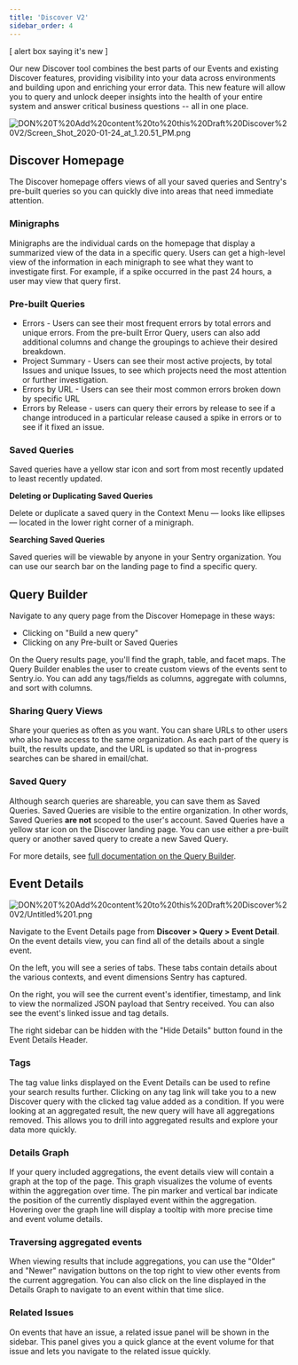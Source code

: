 ```yaml
---
title: 'Discover V2'
sidebar_order: 4
---
```


[ alert box saying it's new ]

Our new Discover tool combines the best parts of our Events and existing Discover features, providing visibility into your data across environments and building upon and enriching your error data. This new feature will allow you to query and unlock deeper insights into the health of your entire system and answer critical business questions -- all in one place.

![DON%20T%20Add%20content%20to%20this%20Draft%20Discover%20V2/Screen_Shot_2020-01-24_at_1.20.51_PM.png](DON%20T%20Add%20content%20to%20this%20Draft%20Discover%20V2/Screen_Shot_2020-01-24_at_1.20.51_PM.png)

## Discover Homepage

The Discover homepage offers views of all your saved queries and Sentry's pre-built queries so you can quickly dive into areas that need immediate attention.

### Minigraphs

Minigraphs are the individual cards on the homepage that display a summarized view of the data in a specific query. Users can get a high-level view of the information in each minigraph to see what they want to investigate first. For example, if a spike occurred in the past 24 hours, a user may view that query first.

### Pre-built Queries

- Errors - Users can see their most frequent errors by total errors and unique errors. From the pre-built Error Query, users can also add additional columns and change the groupings to achieve their desired breakdown.
- Project Summary - Users can see their most active projects, by total Issues and unique Issues, to see which projects need the most attention or further investigation.
- Errors by URL - Users can see their most common errors broken down by specific URL
- Errors by Release - users can query their errors by release to see if a change introduced in a particular release caused a spike in errors or to see if it fixed an issue.

### Saved Queries

Saved queries have a yellow star icon and sort from most recently updated to least recently updated.

**Deleting or Duplicating Saved Queries**

Delete or duplicate a saved query in the Context Menu — looks like ellipses — located in the lower right corner of a minigraph.

**Searching Saved Queries**

Saved queries will be viewable by anyone in your Sentry organization. You can use our search bar on the landing page to find a specific query. 


## Query Builder

Navigate to any query page from the Discover Homepage in these ways:

- Clicking on "Build a new query"
- Clicking on any Pre-built or Saved Queries

On the Query results page, you'll find the graph, table, and facet maps. The Query Builder enables the user to create custom views of the events sent to Sentry.io. You can add any tags/fields as columns, aggregate with columns, and sort with columns.

### Sharing Query Views

Share your queries as often as you want. You can share URLs to other users who also have access to the same organization. As each part of the query is built, the results update, and the URL is updated so that in-progress searches can be shared in email/chat.

### Saved Query

Although search queries are shareable, you can save them as Saved Queries. Saved Queries are visible to the entire organization. In other words, Saved Queries **are not** scoped to the user's account. Saved Queries have a yellow star icon on the Discover landing page. You can use either a pre-built query or another saved query to create a new Saved Query.

For more details, see [full documentation on the Query Builder](LINK).


## Event Details

![DON%20T%20Add%20content%20to%20this%20Draft%20Discover%20V2/Untitled%201.png](DON%20T%20Add%20content%20to%20this%20Draft%20Discover%20V2/Untitled%201.png)

Navigate to the Event Details page from **Discover > Query > Event Detail**. On the event details view, you can find all of the details about a single event. 

On the left, you will see a series of tabs. These tabs contain details about the various contexts, and event dimensions Sentry has captured. 

On the right, you will see the current event's identifier, timestamp, and link to view the normalized JSON payload that Sentry received. You can also see the event's linked issue and tag details.

The right sidebar can be hidden with the "Hide Details" button found in the Event Details Header.

### Tags

The tag value links displayed on the Event Details can be used to refine your search results further. Clicking on any tag link will take you to a new Discover query with the clicked tag value added as a condition. If you were looking at an aggregated result, the new query will have all aggregations removed. This allows you to drill into aggregated results and explore your data more quickly.

### Details Graph

If your query included aggregations, the event details view will contain a graph at the top of the page. This graph visualizes the volume of events within the aggregation over time. The pin marker and vertical bar indicate the position of the currently displayed event within the aggregation. Hovering over the graph line will display a tooltip with more precise time and event volume details.

### Traversing aggregated events

When viewing results that include aggregations, you can use the "Older" and "Newer" navigation buttons on the top right to view other events from the current aggregation. You can also click on the line displayed in the Details Graph to navigate to an event within that time slice.

### Related Issues

On events that have an issue, a related issue panel will be shown in the sidebar. This panel gives you a quick glance at the event volume for that issue and lets you navigate to the related issue quickly.
